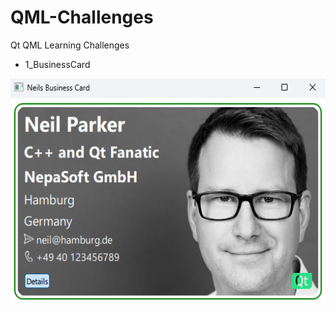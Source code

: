 # QML-Challenges
Qt QML Learning Challenges

- 1_BusinessCard 
<img src="docs/Screenshot-2025-03-30-Challenge-1.png" width="640" height="360">
